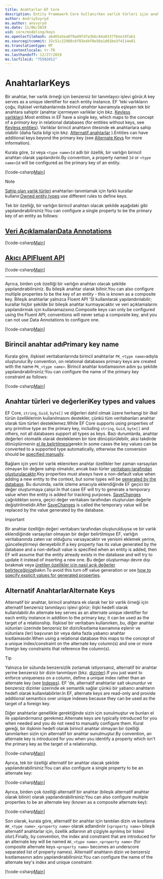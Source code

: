 ```yaml
---
title: Anahtarlar-EF Core
description: Entity Framework Core kullanırken varlık türleri için anahtarlar yapılandırma
author: AndriySvyryd
ms.author: ansvyryd
ms.date: 11/06/2019
uid: core/modeling/keys
ms.openlocfilehash: abd65a5ea079a49fd7a3bbc84a9337f6ee19fab1
ms.sourcegitcommit: 32c51c22988c6f83ed4f8e50a1d01be3f4114e81
ms.translationtype: MT
ms.contentlocale: tr-TR
ms.lasthandoff: 12/27/2019
ms.locfileid: "75502012"
---
```

# <a name="keys"></a><span data-ttu-id="92f63-103">Anahtarlar</span><span class="sxs-lookup"><span data-stu-id="92f63-103">Keys</span></span>

<span data-ttu-id="92f63-104">Bir anahtar, her varlık örneği için benzersiz bir tanımlayıcı işlevi görür.</span><span class="sxs-lookup"><span data-stu-id="92f63-104">A key serves as a unique identifier for each entity instance.</span></span> <span data-ttu-id="92f63-105">EF 'teki varlıkların çoğu, ilişkisel veritabanlarında *birincil anahtar* kavramıyla eşleşen tek bir anahtara sahiptir (anahtar içermeyen varlıklar için bkz. [Keyless varlıkları](xref:core/modeling/keyless-entity-types)).</span><span class="sxs-lookup"><span data-stu-id="92f63-105">Most entities in EF have a single key, which maps to the concept of a *primary key* in relational databases (for entities without keys, see [Keyless entities](xref:core/modeling/keyless-entity-types)).</span></span> <span data-ttu-id="92f63-106">Varlıklar birincil anahtarın ötesinde ek anahtarlara sahip olabilir (daha fazla bilgi için bkz. [Alternatif anahtarlar](#alternate-keys) ).</span><span class="sxs-lookup"><span data-stu-id="92f63-106">Entities can have additional keys beyond the primary key (see [Alternate Keys](#alternate-keys) for more information).</span></span>

<span data-ttu-id="92f63-107">Kurala göre, `Id` veya `<type name>Id` adlı bir özellik, bir varlığın birincil anahtarı olarak yapılandırılır.</span><span class="sxs-lookup"><span data-stu-id="92f63-107">By convention, a property named `Id` or `<type name>Id` will be configured as the primary key of an entity.</span></span>

[!code-csharp[Main](../../../samples/core/Modeling/Conventions/KeyId.cs?name=KeyId&highlight=3,11)]

> [!NOTE]
> <span data-ttu-id="92f63-108">[Sahip olan varlık türleri](xref:core/modeling/owned-entities) anahtarları tanımlamak için farklı kurallar kullanır.</span><span class="sxs-lookup"><span data-stu-id="92f63-108">[Owned entity types](xref:core/modeling/owned-entities) use different rules to define keys.</span></span>

<span data-ttu-id="92f63-109">Tek bir özelliği, bir varlığın birincil anahtarı olacak şekilde aşağıdaki gibi yapılandırabilirsiniz:</span><span class="sxs-lookup"><span data-stu-id="92f63-109">You can configure a single property to be the primary key of an entity as follows:</span></span>

## <a name="data-annotationstabdata-annotations"></a>[<span data-ttu-id="92f63-110">Veri Açıklamaları</span><span class="sxs-lookup"><span data-stu-id="92f63-110">Data Annotations</span></span>](#tab/data-annotations)

[!code-csharp[Main](../../../samples/core/Modeling/DataAnnotations/KeySingle.cs?name=KeySingle&highlight=3)]

## <a name="fluent-apitabfluent-api"></a>[<span data-ttu-id="92f63-111">Akıcı API</span><span class="sxs-lookup"><span data-stu-id="92f63-111">Fluent API</span></span>](#tab/fluent-api)

[!code-csharp[Main](../../../samples/core/Modeling/FluentAPI/KeySingle.cs?name=KeySingle&highlight=4)]

***

<span data-ttu-id="92f63-112">Ayrıca, birden çok özelliği bir varlığın anahtarı olacak şekilde yapılandırabilirsiniz. Bu bileşik anahtar olarak bilinir.</span><span class="sxs-lookup"><span data-stu-id="92f63-112">You can also configure multiple properties to be the key of an entity - this is known as a composite key.</span></span> <span data-ttu-id="92f63-113">Bileşik anahtarlar yalnızca Floent API 'SI kullanılarak yapılandırılabilir; kurallar hiçbir şekilde bir bileşik anahtar kurmayacaktır ve veri açıklamalarını yapılandırmak için kullanamazsınız.</span><span class="sxs-lookup"><span data-stu-id="92f63-113">Composite keys can only be configured using the Fluent API; conventions will never setup a composite key, and you can not use Data Annotations to configure one.</span></span>

[!code-csharp[Main](../../../samples/core/Modeling/FluentAPI/KeyComposite.cs?name=KeyComposite&highlight=4)]

## <a name="primary-key-name"></a><span data-ttu-id="92f63-114">Birincil anahtar adı</span><span class="sxs-lookup"><span data-stu-id="92f63-114">Primary key name</span></span>

<span data-ttu-id="92f63-115">Kurala göre, ilişkisel veritabanlarında birincil anahtarlar `PK_<type name>`adıyla oluşturulur.</span><span class="sxs-lookup"><span data-stu-id="92f63-115">By convention, on relational databases primary keys are created with the name `PK_<type name>`.</span></span> <span data-ttu-id="92f63-116">Birincil anahtar kısıtlamasının adını şu şekilde yapılandırabilirsiniz:</span><span class="sxs-lookup"><span data-stu-id="92f63-116">You can configure the name of the primary key constraint as follows:</span></span>

[!code-csharp[Main](../../../samples/core/Modeling/FluentAPI/KeyName.cs?name=KeyName&highlight=5)]

## <a name="key-types-and-values"></a><span data-ttu-id="92f63-117">Anahtar türleri ve değerleri</span><span class="sxs-lookup"><span data-stu-id="92f63-117">Key types and values</span></span>

<span data-ttu-id="92f63-118">EF Core, `string`, `Guid`, `byte[]` ve diğerleri dahil olmak üzere herhangi bir ilkel türün özelliklerinin kullanılmasını destekler, çünkü tüm veritabanları anahtar olarak tüm türleri desteklemez.</span><span class="sxs-lookup"><span data-stu-id="92f63-118">While EF Core supports using properties of any primitive type as the primary key, including `string`, `Guid`, `byte[]` and others, not all databases support all types as keys.</span></span> <span data-ttu-id="92f63-119">Bazı durumlarda, anahtar değerleri otomatik olarak desteklenen bir türe dönüştürülebilir, aksi takdirde dönüştürmenin [el ile belirtilmesi](xref:core/modeling/value-conversions)gerekir.</span><span class="sxs-lookup"><span data-stu-id="92f63-119">In some cases the key values can be converted to a supported type automatically, otherwise the conversion should be [specified manually](xref:core/modeling/value-conversions).</span></span>

<span data-ttu-id="92f63-120">Bağlam için yeni bir varlık eklenirken anahtar özellikler her zaman varsayılan olmayan bir değere sahip olmalıdır, ancak bazı türler [veritabanı tarafından oluşturulacaktır](xref:core/modeling/generated-properties).</span><span class="sxs-lookup"><span data-stu-id="92f63-120">Key properties must always have a non-default value when adding a new entity to the context, but some types will be [generated by the database](xref:core/modeling/generated-properties).</span></span> <span data-ttu-id="92f63-121">Bu durumda, varlık izleme amacıyla eklendiğinde EF geçici bir değer oluşturmaya çalışır.</span><span class="sxs-lookup"><span data-stu-id="92f63-121">In that case EF will try to generate a temporary value when the entity is added for tracking purposes.</span></span> <span data-ttu-id="92f63-122">[SaveChanges](/dotnet/api/Microsoft.EntityFrameworkCore.DbContext.SaveChanges) çağrıldıktan sonra, geçici değer veritabanı tarafından oluşturulan değerle değiştirilmelidir.</span><span class="sxs-lookup"><span data-stu-id="92f63-122">After [SaveChanges](/dotnet/api/Microsoft.EntityFrameworkCore.DbContext.SaveChanges) is called the temporary value will be replaced by the value generated by the database.</span></span>

> [!Important]
> <span data-ttu-id="92f63-123">Bir anahtar özelliğin değeri veritabanı tarafından oluşturulduysa ve bir varlık eklendiğinde varsayılan olmayan bir değer belirtilmişse EF, varlığın veritabanında zaten var olduğunu varsayacaktır ve yenisini eklemek yerine, güncelleştirmeyi deneyebilir.</span><span class="sxs-lookup"><span data-stu-id="92f63-123">If a key property has its value generated by the database and a non-default value is specified when an entity is added, then EF will assume that the entity already exists in the database and will try to update it instead of inserting a new one.</span></span> <span data-ttu-id="92f63-124">Bu değer oluşturmayı devre dışı bırakmak veya [üretilen özellikler için nasıl açık değerler belirteceğinize](../saving/explicit-values-generated-properties.md)bakın.</span><span class="sxs-lookup"><span data-stu-id="92f63-124">To avoid this turn off value generation or see [how to specify explicit values for generated properties](../saving/explicit-values-generated-properties.md).</span></span>

## <a name="alternate-keys"></a><span data-ttu-id="92f63-125">Alternatif Anahtarlar</span><span class="sxs-lookup"><span data-stu-id="92f63-125">Alternate Keys</span></span>

<span data-ttu-id="92f63-126">Alternatif bir anahtar, birincil anahtara ek olarak her bir varlık örneği için alternatif benzersiz tanımlayıcı işlevi görür; ilişki hedefi olarak kullanılabilir.</span><span class="sxs-lookup"><span data-stu-id="92f63-126">An alternate key serves as an alternate unique identifier for each entity instance in addition to the primary key; it can be used as the target of a relationship.</span></span> <span data-ttu-id="92f63-127">İlişkisel bir veritabanı kullanırken, bu, diğer anahtar sütunları üzerinde benzersiz bir dizin/kısıtlama kavramına eşlenir ve sütunlara (ler) başvuran bir veya daha fazla yabancı anahtar kısıtlamasıdır.</span><span class="sxs-lookup"><span data-stu-id="92f63-127">When using a relational database this maps to the concept of a unique index/constraint on the alternate key column(s) and one or more foreign key constraints that reference the column(s).</span></span>

> [!TIP]
> <span data-ttu-id="92f63-128">Yalnızca bir sütunda benzersizlik zorlamak istiyorsanız, alternatif bir anahtar yerine benzersiz bir dizin tanımlayın (bkz. [dizinler](indexes.md)).</span><span class="sxs-lookup"><span data-stu-id="92f63-128">If you just want to enforce uniqueness on a column, define a unique index rather than an alternate key (see [Indexes](indexes.md)).</span></span> <span data-ttu-id="92f63-129">EF 'de, alternatif anahtarlar salt okunurdur ve benzersiz dizinler üzerinde ek semantik sağlar çünkü bir yabancı anahtarın hedefi olarak kullanılabilirler.</span><span class="sxs-lookup"><span data-stu-id="92f63-129">In EF, alternate keys are read-only and provide additional semantics over unique indexes because they can be used as the target of a foreign key.</span></span>

<span data-ttu-id="92f63-130">Diğer anahtarlar genellikle gerektiğinde sizin için sunulmuştur ve bunları el ile yapılandırmanız gerekmez.</span><span class="sxs-lookup"><span data-stu-id="92f63-130">Alternate keys are typically introduced for you when needed and you do not need to manually configure them.</span></span> <span data-ttu-id="92f63-131">Kural gereği, bir ilişkinin hedefi olarak birincil anahtar olmayan bir özelliği tanımlarken sizin için alternatif bir anahtar sunulmuştur.</span><span class="sxs-lookup"><span data-stu-id="92f63-131">By convention, an alternate key is introduced for you when you identify a property which isn't the primary key as the target of a relationship.</span></span>

[!code-csharp[Main](../../../samples/core/Modeling/Conventions/AlternateKey.cs?name=AlternateKey&highlight=12)]

<span data-ttu-id="92f63-132">Ayrıca, tek bir özelliği alternatif bir anahtar olacak şekilde yapılandırabilirsiniz:</span><span class="sxs-lookup"><span data-stu-id="92f63-132">You can also configure a single property to be an alternate key:</span></span>

[!code-csharp[Main](../../../samples/core/Modeling/FluentAPI/AlternateKeySingle.cs?name=AlternateKeySingle&highlight=4)]

<span data-ttu-id="92f63-133">Ayrıca, birden çok özelliği alternatif bir anahtar (bileşik alternatif anahtar olarak bilinir) olarak yapılandırabilirsiniz:</span><span class="sxs-lookup"><span data-stu-id="92f63-133">You can also configure multiple properties to be an alternate key (known as a composite alternate key):</span></span>

[!code-csharp[Main](../../../samples/core/Modeling/FluentAPI/AlternateKeyComposite.cs?name=AlternateKeyComposite&highlight=4)]

<span data-ttu-id="92f63-134">Son olarak, kurala göre, alternatif bir anahtar için tanıtılan dizin ve kısıtlama `AK_<type name>_<property name>` olarak adlandırılır (`<property name>` bileşik alternatif anahtarlar için, özellik adlarının alt çizgiyle ayrılmış bir listesi olur).</span><span class="sxs-lookup"><span data-stu-id="92f63-134">Finally, by convention, the index and constraint that are introduced for an alternate key will be named `AK_<type name>_<property name>` (for composite alternate keys `<property name>` becomes an underscore separated list of property names).</span></span> <span data-ttu-id="92f63-135">Alternatif anahtarın dizin ve benzersiz kısıtlamasının adını yapılandırabilirsiniz:</span><span class="sxs-lookup"><span data-stu-id="92f63-135">You can configure the name of the alternate key's index and unique constraint:</span></span>

[!code-csharp[Main](../../../samples/core/Modeling/FluentAPI/AlternateKeyName.cs?name=AlternateKeyName&highlight=5)]
